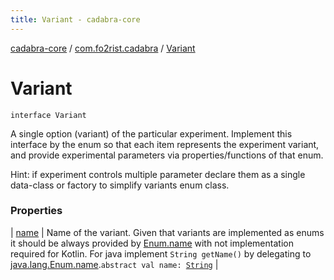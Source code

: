 ```yaml
---
title: Variant - cadabra-core
---
```


[cadabra-core](../../index.html) / [com.fo2rist.cadabra](../index.html) / [Variant](./index.html)

# Variant

`interface Variant`

A single option (variant) of the particular experiment.
Implement this interface by the enum so that each item represents the experiment variant,
and provide experimental parameters via properties/functions of that enum.

Hint: if experiment controls multiple parameter declare them as a single data-class or factory to simplify variants
enum class.

### Properties

| [name](name.html) | Name of the variant. Given that variants are implemented as enums it should be always provided by [Enum.name](https://kotlinlang.org/api/latest/jvm/stdlib/kotlin/-enum/name.html) with not implementation required for Kotlin. For java implement `String getName()` by delegating to [java.lang.Enum.name](https://docs.oracle.com/javase/6/docs/api/java/lang/Enum.html#name()).`abstract val name: `[`String`](https://kotlinlang.org/api/latest/jvm/stdlib/kotlin/-string/index.html) |

